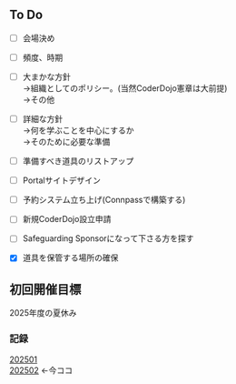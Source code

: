 ## To Do
- [ ] 会場決め  
- [ ] 頻度、時期
- [ ] 大まかな方針  
      ->組織としてのポリシー。(当然CoderDojo憲章は大前提)  
      ->その他  
- [ ] 詳細な方針  
      ->何を学ぶことを中心にするか  
      ->そのために必要な準備  
- [ ] 準備すべき道具のリストアップ
- [ ] Portalサイトデザイン
- [ ] 予約システム立ち上げ(Connpassで構築する)
- [ ] 新規CoderDojo設立申請
- [ ] Safeguarding Sponsorになって下さる方を探す
- [X] 道具を保管する場所の確保


## 初回開催目標
2025年度の夏休み


### 記録
[202501](/log/202501.md)  
[202502](/log/202502.md) <-今ココ
